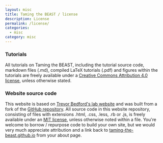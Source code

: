 ```yaml
---
layout: misc
title: Taming the BEAST / license
description: License
permalink: /license/
categories:
  - misc
category: misc
---
```


### Tutorials

All tutorials on Taming the BEAST, including the tutorial source code, markdown files (.md), compiled LaTeX tutorials (.pdf) and figures within the tutorials are freely available under a [Creative Commons Attribution 4.0 license](https://creativecommons.org/licenses/by/4.0/), unless otherwise stated. 


### Website source code

This website is based on [Trevor Bedford's lab website](http://bedford.io) and was built from a fork of the [GitHub repository](https://github.com/blab/blotter).
All source code in this website repository, consisting of files with extensions .html, .css, .less, .rb or .js, is freely available under an [MIT license](https://opensource.org/licenses/MIT), unless otherwise noted within a file. You're welcome to borrow / repurpose code to build your own site, but we would very much appreciate attribution and a link back to [taming-the-beast.github.io](http://taming-the-beast.github.io) from your about page.